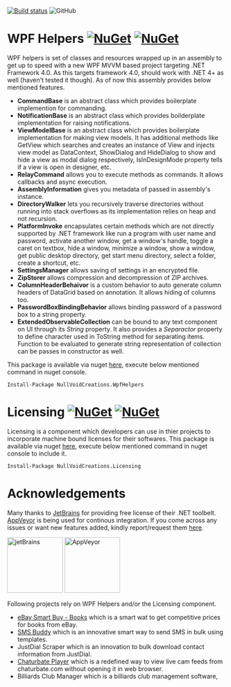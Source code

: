 [![Build status](https://ci.appveyor.com/api/projects/status/kiopt9twsc3vyfov?svg=true)](https://ci.appveyor.com/project/waliarubal/wpfhelpers) ![GitHub](https://img.shields.io/github/license/waliarubal/WpfHelpers.svg)

# WPF Helpers [![NuGet](https://img.shields.io/nuget/v/NullVoidCreations.WpfHelpers.svg)](https://www.nuget.org/packages/NullVoidCreations.WpfHelpers/) [![NuGet](https://img.shields.io/nuget/dt/NullVoidCreations.WpfHelpers.svg)](https://www.nuget.org/packages/NullVoidCreations.WpfHelpers/)

WPF helpers is set of classes and resources wrapped up in an assembly to get up to speed with a new WPF MVVM based project targeting .NET Framework 4.0. As this targets framework 4.0, should work with .NET 4+ as well (haven't tested it though). As of now this assembly provides below mentioned features.

* **CommandBase** is an abstract class which provides boilerplate implemention for commanding.
* **NotificationBase** is an abstract class which provides boilderplate implementation for raising notifications.
* **ViewModelBase** is an abstract class which provides boilerplate implementation for making view models. It has additional methods like GetView which searches and creates an instance of View and injects view model as DataContext, ShowDialog and HideDialog to show and hide a view as modal dialog respectively, IsInDesignMode property tells if a view is open in designer, etc.
* **RelayCommand** allows you to execute methods as commands. It allows callbacks and async execution.
* **AssemblyInformation** gives you metadata of passed in assembly's instance.
* **DirectoryWalker** lets you recursively traverse directories without running into stack overflows as its implementation relies on heap and not recursion.
* **PlatformInvoke** encapsulates certain methods which are not directly supported by .NET framework like run a program with user name and password, activate another window, get a window's handle, toggle a caret on textbox, hide a window, minimize a window, show a window, get public desktop directory, get start menu directory, select a folder, create a shortcut, etc.
* **SettingsManager** allows saving of settings in an encrypted file.
* **ZipStorer** allows compression and decompression of ZIP archives.
* **ColumnHeaderBehaivor** is a custom behavior to auto generate column headers of DataGrid based on annotation. It allows hiding of columns too.
* **PasswordBoxBindingBehavior** allows binding password of a password box to a string property.
* **ExtendedObservableCollection** can be bound to any text component on UI through its *String* property. It also provides a *Separactor* property to define character used in ToString method for separating items. Function to be evaluated to generate string representation of collection can be passes in constructor as well. 

This package is available via nuget [here](https://www.nuget.org/packages/NullVoidCreations.WpfHelpers/), execute below mentioned command in nuget console.
```
Install-Package NullVoidCreations.WpfHelpers
```
# Licensing [![NuGet](https://img.shields.io/nuget/v/NullVoidCreations.Licensing.svg)](https://www.nuget.org/packages/NullVoidCreations.Licensing/) [![NuGet](https://img.shields.io/nuget/dt/NullVoidCreations.Licensing.svg)](https://www.nuget.org/packages/NullVoidCreations.Licensing/)

Licensing is a component which developers can use in thier projects to incorporate machine bound licenses for their softwares. This package is available via nuget [here](https://www.nuget.org/packages/NullVoidCreations.Licensing/), execute below mentioned command in nuget console to include it.
```
Install-Package NullVoidCreations.Licensing
```
# Acknowledgements

Many thanks to [JetBrains](https://www.jetbrains.com/) for providing free license of their .NET toolbelt. [AppVeyor](https://www.appveyor.com/) is being used for continous integration. If you come across any issues or want new features added, kindly report/request them [here](https://github.com/waliarubal/WpfHelpers/issues).

[<img src='https://upload.wikimedia.org/wikipedia/commons/thumb/1/1a/JetBrains_Logo_2016.svg/220px-JetBrains_Logo_2016.svg.png' alt='jetBrains' width='128' height='128'>](https://www.jetbrains.com/) [<img src='https://upload.wikimedia.org/wikipedia/commons/thumb/b/bc/Appveyor_logo.svg/220px-Appveyor_logo.svg.png' alt='AppVeyor' width='128' height='128'>](https://www.appveyor.com/)

Following projects rely on WPF Helpers and/or the Licensing component.
* [eBay Smart Buy - Books](https://github.com/waliarubal/EbayWorker) which is a smart wat to get competitive prices for books from eBay.
* [SMS Buddy](https://github.com/waliarubal/SmsBuddy) which is an innovative smart way to send SMS in bulk using templates.
* JustDial Scraper which is an innovation to bulk download contact information from JustDial. 
* [Chaturbate Player](https://github.com/waliarubal/ChaturbatePlayer) which is a redefined way to view live cam feeds from chaturbate.com without opening it in web browser. 
* Billiards Club Manager which is a billiards club management software,
